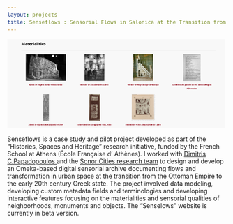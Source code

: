 ```yaml
---
layout: projects
title: Senseflows : Sensorial Flows in Salonica at the Transition from the Ottoman Empire to the Greek State
---
```

<img src="../images/senseflows.jpg" width="500"/>


Senseflows is a case study and pilot project developed as part of the “Histories, Spaces and Heritage” research initiative, funded by the French School at Athens (École Française d’ Athènes). I worked with <a href="http://dimaterialist.net">  Dimitris C.Papadopoulos </a> and the <a href=" http://sonor-cities.edu.gr">Sonor Cities research team</a> to design and develop an Omeka-based digital sensorial archive documenting flows and transformation in urban space at the transition from the Ottoman Empire to the early 20th century Greek state. The project involved data modeling, developing custom metadata fields and terminologies and developing interactive features focusing on the materialities and sensorial qualities of neighborhoods, monuments and objects. 
The “Senselows” website is currently in beta version.
